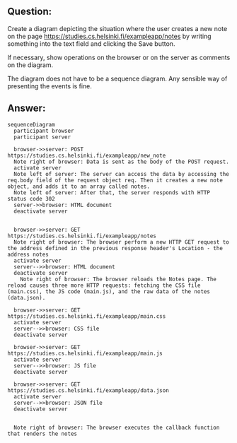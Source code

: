 ## Question:
Create a diagram depicting the situation where the user creates a new note on the page https://studies.cs.helsinki.fi/exampleapp/notes by writing something into the text field and clicking the Save button.

If necessary, show operations on the browser or on the server as comments on the diagram.

The diagram does not have to be a sequence diagram. Any sensible way of presenting the events is fine.

## Answer:
```mermaid
sequenceDiagram
  participant browser
  participant server

  browser->>server: POST https://studies.cs.helsinki.fi/exampleapp/new_note
  Note right of browser: Data is sent as the body of the POST request.
  activate server
  Note left of server: The server can access the data by accessing the req.body field of the request object req. Then it creates a new note object, and adds it to an array called notes.
  Note left of server: After that, the server responds with HTTP status code 302
  server->>browser: HTML document
  deactivate server
  

  browser->>server: GET https://studies.cs.helsinki.fi/exampleapp/notes
  Note right of browser: The browser perform a new HTTP GET request to the address defined in the previous response header's Location - the address notes
  activate server
  server-->>browser: HTML document
  deactivate server
    Note right of browser: The browser reloads the Notes page. The reload causes three more HTTP requests: fetching the CSS file (main.css), the JS code (main.js), and the raw data of the notes (data.json).

  browser->>server: GET https://studies.cs.helsinki.fi/exampleapp/main.css
  activate server
  server-->>browser: CSS file
  deactivate server

  browser->>server: GET https://studies.cs.helsinki.fi/exampleapp/main.js
  activate server
  server-->>browser: JS file
  deactivate server

  browser->>server: GET https://studies.cs.helsinki.fi/exampleapp/data.json
  activate server
  server-->>browser: JSON file
  deactivate server

  
  Note right of browser: The browser executes the callback function that renders the notes
```
